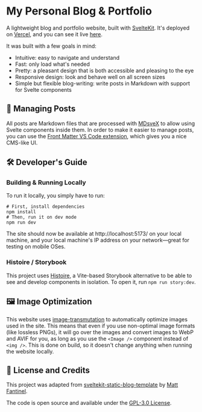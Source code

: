 # My Personal Blog & Portfolio

A lightweight blog and portfolio website, built with [SvelteKit](https://kit.svelte.dev). 
It's deployed on [Vercel](https://vercel.com), and you can see it live [here](https://danluper.com).

It was built with a few goals in mind:

- Intuitive: easy to navigate and understand
- Fast: only load what's needed
- Pretty: a pleasant design that is both accessible and pleasing to the eye
- Responsive design: look and behave well on all screen sizes
- Simple but flexible blog-writing: write posts in Markdown with support for Svelte components

## 📝 Managing Posts

All posts are Markdown files that are processed with [MDsveX](https://mdsvex.pngwn.io/) to allow using Svelte components inside them. In order to make it easier to manage posts, you can use the [Front Matter VS Code extension](https://frontmatter.codes/), which gives you a nice CMS-like UI.

## 🛠️ Developer's Guide

### Building & Running Locally

To run it locally, you simply have to run:

```shell
# First, install dependencies
npm install
# Then, run it on dev mode
npm run dev
```

The site should now be available at http://localhost:5173/ on your local machine, and your local 
machine's IP address on your network—great for testing on mobile OSes.

### Histoire / Storybook

This project uses [Histoire](https://histoire.dev), a Vite-based Storybook alternative to be able 
to see and develop components in isolation. To open it, run `npm run story:dev`.

## 🖼️ Image Optimization

This website uses [image-transmutation](https://github.com/matfantinel/image-transmutation) to automatically optimize images used in the site. This means that even if you use non-optimal image formats (like lossless PNGs), it will go over the images and convert images to WebP and AVIF for you, as long as you use the `<Image />` component instead of `<img />`. This is done on build, so it doesn't change anything when running the website locally.

## 📜 License and Credits
This project was adapted from [sveltekit-static-blog-template](https://https://github.com/matfantinel/sveltekit-static-blog-template) by [Matt Fantinel](https://fantinel.dev).

The code is open source and available under the [GPL-3.0 License](LICENSE).